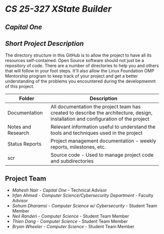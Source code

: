 # *CS 25-327 XState Builder*
## *Capital One*
## *Short Project Description*
The directory structure in this GitHub is to allow the project to have all its resources self-contained.
Open Source software should not just be a repository of code.  There are a number of directories to help you and others that will 
follow in your foot steps.  It'll also allow the Linux Foundation OMP Mentorship program to keep track of your project and get
a better understanding of the problems you encountered during the developmemnt of this project.

| Folder | Description |
|---|---|
| Documentation |  All documentation the project team has created to describe the architecture, design, installation and configuration of the project |
| Notes and Research | Relevant information useful to understand the tools and techniques used in the project |
| Status Reports | Project management documentation - weekly reports, milestones, etc. |
| scr | Source code - Used to manage project code and subdirectories |

## Project Team
- *Mahesh Nair* - *Capital One* - Technical Advisor
- *Irfan Ahmed* - *Computer Science/Cybersecurity Department* - Faculty Advisor
- *Sohum Dharamsi* - *Computer Science w/ Cybersecurity* - Student Team Member
- *Neil Randeri* - *Computer Science* - Student Team Member
- *Thien Dang* - *Computer Science* - Student Team Member
- *Bryan Wheeler* - *Computer Science* - Student Team Member
